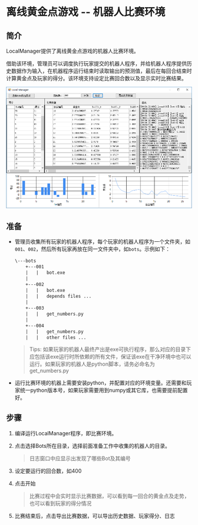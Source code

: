 # 离线黄金点游戏 -- 机器人比赛环境

## 简介

LocalManager提供了离线黄金点游戏的机器人比赛环境。

借助该环境，管理员可以调度执行玩家提交的机器人程序，并给机器人程序提供历史数据作为输入，在机器程序运行结束时读取输出的预测值，最后在每回合结束时计算黄金点及玩家的得分。该环境支持设定比赛回合数以及显示实时比赛结果。

![screenshot](./screenshot.png)

## 准备

* 管理员收集所有玩家的机器人程序，每个玩家的机器人程序为一个文件夹，如`001`、`002`，然后所有玩家再放在同一文件夹中，如`bots`。示例如下：

    ```
    \---bots
        +---001
        |   |   bot.exe
        |           
        +---002
        |   |   bot.exe
        |   |   depends files ...
        |           
        +---003
        |   |   get_numbers.py
        |           
        +---004
        |   |   get_numbers.py
        |   |   other files ...
    ```

    > Tips: 如果玩家的机器人最终产出是exe可执行程序，那么对应的目录下应包括该exe运行时所依赖的所有文件，保证该exe在干净环境中也可以运行。如果玩家的机器人是python脚本，请务必命名为get_numbers.py

* 运行比赛环境的机器上需要安装python，并配置对应的环境变量。还需要和玩家统一python版本号，如果玩家需要用到numpy或其它库，也需要提前配置好。

## 步骤

1. 编译运行LocalManager程序，即比赛环境。

2. 点击选择Bots所在目录，选择前面准备工作中收集的机器人的目录。

    > 日志窗口中应显示出发现了哪些Bot及其编号

3. 设定要运行的回合数，如400

4. 点击开始

    > 比赛过程中会实时显示比赛数据，可以看到每一回合的黄金点及走势，也可以看到玩家的得分情况

5. 比赛结束后，点击导出比赛数据，可以导出历史数据、玩家得分、日志